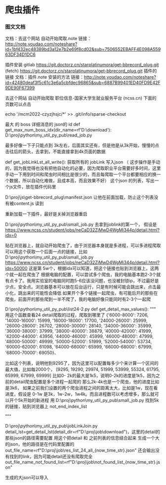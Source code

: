 # 爬虫插件

### 图文文档
文档：去这个网站 自动开始爬取.note
链接：http://note.youdao.com/noteshare?id=1bf432ec48389bd3a12e7b2e69f8cd02&sub=7506552EBAFF4E098A55963DF34D1DC6

插件安装
gitlab  https://git.doctorz.cn/starplatinumora/get-bbrecord_plug.git (fetch)
 https://git.doctorz.cn/starplatinumora/get-bbrecord_plug.git
插件的链接
文档：插件.note  安装的方法
链接：http://note.youdao.com/noteshare?id=42480deaf3f5c61c3e6a5cbfdec96865&sub=6887B99401ED40FD9E42F9DE90F67399

去这个网站 自动开始爬取
职位信息-国家大学生就业服务平台 (ncss.cn)
下面的 页数可以点击

echo '/mcm2022-czyzjhsjc/*' >> .git/info/sparse-checkout


最大 的  boss 详细消息的 json的 id
def get_max_num_boss_idx(dir_name=rf'D:\download'):
    D:\proj\python\my_util_py_pub\read_job.py

最多好像一下子只能点到 3k左右，后面其实还有，但是他是从3k开始，慢慢的点击往后的箭头，去拿到，不能直接拿到4k页面的数据

def get_jobLinkLst_all_write():
获取所有的 jobLink 写入json  （ 这步操作是手动的，因为我觉得也没有把他自动化的必要，因为爬取职业平台需要好多时间，这里手动一下用到时间和爬虫时间相比是很少的，而且每爬取一个平台都要相应的换一个数据，所以自动化难做，且成本高，而且效果不好）
这个json 的列表，写出一个js文件，放在插件代码里



D:\proj\js\get-bbrecord_plug\manifest.json
让他在前面加载，防止这个列表没有被content.js 读到


重新加载一下插件，最好是关掉浏览器重启

D:\proj\python\my_util_py_pub\small_job.py
去拿到joblink的第一个， 假设是
https://www.ncss.cn/student/jobs/neCaD32ZjMwD4WgMi344p/detail.html?idx=0

贴在浏览器上，就自动开始爬虫了，由于浏览器本身就是多进程，可以多进程爬取
可以用这个获取一个后面一点的链接，比如
D:\proj\python\my_util_py_pub\small_job.py
https://www.ncss.cn/student/jobs/neCaD32ZjMwD4WgMi344p/detail.html?idx=50000
这是第  5w个，根据idx可以知道，把这个链接也贴到浏览器上，这两个就一起在爬虫了
根据电脑的配置，可以尝试多个爬虫，我的电脑基本跑2-3个就有点卡了。我用实验室的电脑同时跑5-6应该没问题，也没被封锁ip，不过最好是少点，安全点。浏览器基本可以放在后台运行，只是有时候可能会跳出来，点击最小化，跳出来的可能性会降低
如果开个多个链接一起爬虫，有可能后开的那些在爬虫，前面开的那些爬到一半不爬了，我的电脑好像只能同时有2-3个一起爬

D:\proj\python\my_util_py_pub\list24-2.py
def get_detail_max_values():
    """
    用这个函数查看24 detail爬取的过程，爬取到哪里了
    {'6000-8000': 7206, '14000-16000': 15999, '16000-18000': 17700, '24000-26000': 25999,
     '26000-28000': 26702, '28000-30000': 28140, '34000-36000': 35999, '36000-38000': 37999, '38000-40000': 38879, '40000-42000': 41999, '42000-44000': 43956, 
     '44000-46000': 45999, '46000-48000': 47999, '48000-50000': 49999, '50000-52000': 51999, '52000-54000': 53734, '60000-62000': 61098, '64000-66000': 65999, 
     '66000-68000': 67999, '68000-70000': 69050}、

比如这个列表，说明他到9295了，因为这里可以配置每多少个来计算一个区间的最大值，比如每2000个，
[9295, 19290, 29974, 51999, 53999, 55324, 61795, 65999, 67999, 69999]
     比如0- 2k的最大是1k5，说明0-2k的进度是1k5，因为之前的detail爬虫配置是多个进程一起爬的
     那么2k-4k也是一个爬虫，他的进度比如是3k6，
     如果之前我们设置的两个爬虫进程之间的距离太大，比如是1w，现在看进度，假设是
     0-1w 是3k，1w-2w，1w4k。而且进程数可以考虑增多，那么就可以开个5k开始的新进程
     用 D:\proj\python\my_util_py_pub\small_job.py  找到5k的链接，贴到浏览器上
     not_end_index_list


"""

D:\proj\python\my_util_py_pub\jobLinkJoin.py
detail_lst=get_detail_lst(detail_dir=rf"D:\proj\job\download")，这里的detail的那些json的路径需要配置
用这个把detail 和 之前列表的信息结合起来
生成一个大的json，他的路径是在代码里配置的
out_file_name=rf"D:\proj\job\res_list_24_all_{now_time_str}.json"
还会输出没有找到的link，因为可能detail还没有爬取完全
out_file_name_not_found_list=rf"D:\proj\job\not_found_list_{now_time_str}.json"

生成的大json可以导入

